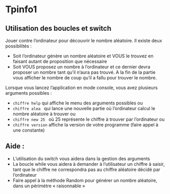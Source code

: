 # Tpinfo1
## Utilisation des boucles et switch 

Jouer contre l’ordinateur pour découvrir le nombre aléatoire. Il existe deux possibilités : 
-	Soit l’ordinateur génère un nombre aléatoire et VOUS le trouvez en faisant autant de proposition que nécessaire 
-	Soit VOUS proposez un nombre à l’ordinateur et ce dernier devra proposer un nombre tant qu’il n’aura pas trouvé. 
A la fin de la partie vous afficher le nombre de coup qu’il a fallu pour trouver le nombre.

Lorsque vous lancez l’application en mode console, vous avez plusieurs arguments possibles : 
- ```chiffre help```   qui affiche le menu des arguments possibles
ou 
- ```chiffre alea ``` qui lance une nouvelle partie où l’ordinateur calcul le nombre aléatoire à trouver
ou 
- ```chiffre new 25 ``` où 25 représente le chiffre à trouver par l’ordinateur
ou 
- ```chiffre version``` affiche la version de votre programme (faire appel à une constante)

## Aide : 
-	L’utilisation du switch vous aidera dans la gestion des arguments
-	La boucle while vous aidera à demander à l’utilisateur un chiffre à saisir, tant que le chiffre ne correspondra pas au chiffre aléatoire décidé par l’ordinateur
-	Faire appel à la méthode Random  pour générer un nombre aléatoire, dans un périmètre « raisonnable » 

